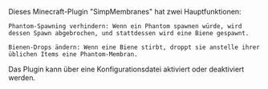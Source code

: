 Dieses Minecraft-Plugin "SimpMembranes" hat zwei Hauptfunktionen:

    Phantom-Spawning verhindern: Wenn ein Phantom spawnen würde, wird dessen Spawn abgebrochen, und stattdessen wird eine Biene gespawnt.

    Bienen-Drops ändern: Wenn eine Biene stirbt, droppt sie anstelle ihrer üblichen Items eine Phantom-Membran.

Das Plugin kann über eine Konfigurationsdatei aktiviert oder deaktiviert werden.
